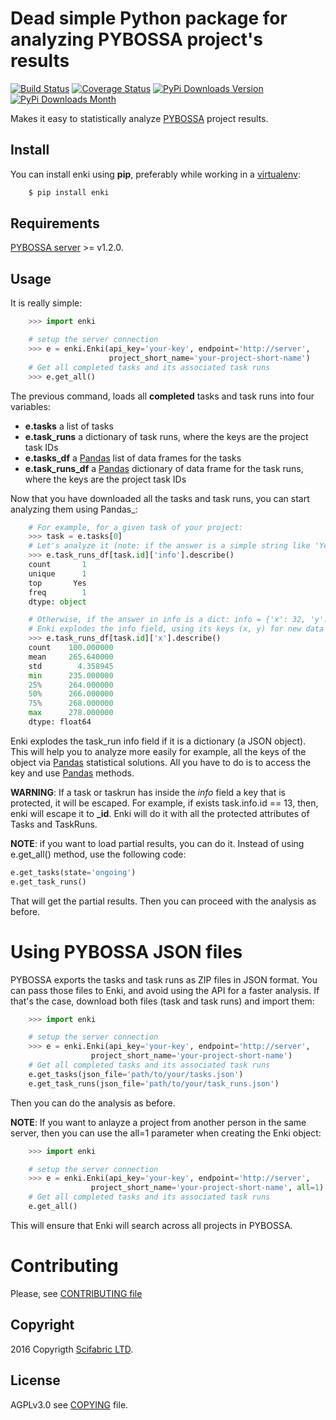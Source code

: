 # Dead simple Python package for analyzing PYBOSSA project's results
[![Build Status](https://travis-ci.org/Scifabric/enki.svg)](https://travis-ci.org/PyBossa/enki) [![Coverage Status](https://coveralls.io/repos/PyBossa/enki/badge.svg)](https://coveralls.io/r/PyBossa/enki)
[![PyPi Downloads Version](https://img.shields.io/pypi/v/enki.svg)](https://pypi.python.org/pypi/enki/)
[![PyPi Downloads Month](https://img.shields.io/pypi/dm/enki.svg)](https://pypi.python.org/pypi/enki/)

Makes it easy to statistically analyze [PYBOSSA](http://pybossa.com>) project results.

## Install

You can install enki using **pip**, preferably while working in a 
[virtualenv](http://www.virtualenv.org/en/latest/index.html):

```bash
    $ pip install enki
```

## Requirements

[PYBOSSA server](http://pybossa.com) >= v1.2.0.

## Usage

It is really simple:

```python
    >>> import enki

    # setup the server connection
    >>> e = enki.Enki(api_key='your-key', endpoint='http://server',
                      project_short_name='your-project-short-name')
    # Get all completed tasks and its associated task runs
    >>> e.get_all()
```

The previous command, loads all **completed** tasks and task runs into four variables:

 * **e.tasks** a list of tasks
 * **e.task_runs** a dictionary of task runs, where the keys are the
   project task IDs
 * **e.tasks_df** a [Pandas](http://pandas.pydata.org/) list of data frames for the tasks
 * **e.task_runs_df** a  [Pandas](http://pandas.pydata.org/) dictionary of data frame for the task runs,
   where the keys are the project task IDs

Now that you have downloaded all the tasks and task runs, you can start
analyzing them using Pandas_:

```python
    # For example, for a given task of your project:
    >>> task = e.tasks[0]
    # Let's analyze it (note: if the answer is a simple string like 'Yes' or 'No'):
    >>> e.task_runs_df[task.id]['info'].describe()
    count       1
    unique      1
    top       Yes
    freq        1
    dtype: object

    # Otherwise, if the answer in info is a dict: info = {'x': 32, 'y': 24}
    # Enki explodes the info field, using its keys (x, y) for new data frames:
    >>> e.task_runs_df[task.id]['x'].describe()
    count    100.000000
    mean     265.640000
    std        4.358945
    min      235.000000
    25%      264.000000
    50%      266.000000
    75%      268.000000
    max      278.000000
    dtype: float64
```
    
Enki explodes the task_run info field if it is a dictionary (a JSON
object). This will help you to analyze more easily for example, all the
keys of the object via [Pandas](http://pandas.pydata.org/) statistical solutions. All you have to do is
to access the key and use [Pandas](http://pandas.pydata.org/) methods.

**WARNING**: If a task or taskrun has inside the *info* field a key that is protected, it will be escaped.
For example, if exists task.info.id == 13, then, enki will escape it to **_id**. Enki will do it with all the
protected attributes of Tasks and TaskRuns.

**NOTE**: if you want to load partial results, you can do it. Instead of using e.get_all() method, use the following code:

```python
e.get_tasks(state='ongoing')
e.get_task_runs()
```
That will get the partial results. Then you can proceed with the analysis as before.

# Using PYBOSSA JSON files

PYBOSSA exports the tasks and task runs as ZIP files in JSON format. You can pass those files to Enki, and
avoid using the API for a faster analysis. If that's the case, download both files (task and task runs) and import them:

```python
    >>> import enki

    # setup the server connection
    >>> e = enki.Enki(api_key='your-key', endpoint='http://server',
                  project_short_name='your-project-short-name')
    # Get all completed tasks and its associated task runs
    e.get_tasks(json_file='path/to/your/tasks.json')
    e.get_task_runs(json_file='path/to/your/task_runs.json')
```

Then you can do the analysis as before. 

**NOTE**: If you want to anlayze a project from another person in the same server,
then you can use the all=1 parameter when creating the Enki object:

```python
    >>> import enki

    # setup the server connection
    >>> e = enki.Enki(api_key='your-key', endpoint='http://server',
                  project_short_name='your-project-short-name', all=1)
    # Get all completed tasks and its associated task runs
    e.get_all()
```
This will ensure that Enki will search across all projects in PYBOSSA.

# Contributing

Please, see [CONTRIBUTING file](CONTRIBUTING.md)

## Copyright
2016 Copyrigth [Scifabric LTD](http://scifabric.com).

## License

AGPLv3.0 see [COPYING](COPYING) file.

